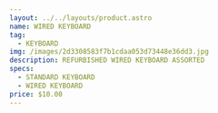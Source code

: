 ```yaml
---
layout: ../../layouts/product.astro
name: WIRED KEYBOARD
tag:
  - KEYBOARD
img: /images/2d3308583f7b1cdaa053d73448e36dd3.jpg
description: R﻿EFURBISHED WIRED KEYBOARD ASSORTED
specs:
  - STANDARD KEYBOARD
  - WIRED KEYBOARD
price: $10.00
---
```

